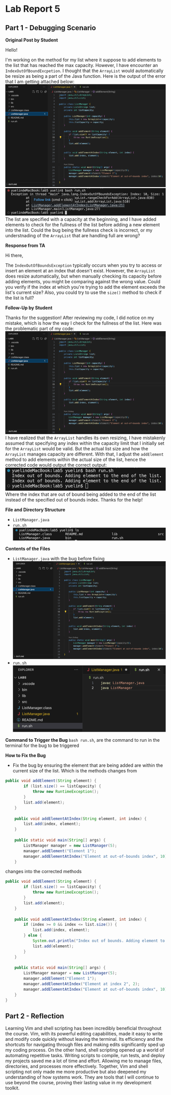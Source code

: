 # **Lab Report 5**
## **Part 1 - Debugging Scenario**

**Original Post by Student**

Hello!

I'm working on the method for my list where it suppose to add elements to the list that has reached the max capacity. However, I have encounter an `IndexOutOfBoundExcpetion`. I thought that the `ArrayList` would automatically be resize as being a part of the Java function. Here is the output of the error that I am getting attached below: 
![Image](error.png)
![Image](output1.png)
The list are specified with a capacity at the beginning, and I have added elements to check for the fullness of the list before adding a new element into the list. Could the bug being the fullness check is incorrect, or my understnading of the `ArrayList` that are handling full are wrong?

**Response from TA**

Hi there,

The `IndexOutOfBoundsException` typically occurs when you try to access or insert an element at an index that doesn't exist. However, the `ArrayList` does resize automatically, but when manually checking its capacity before adding elements, you might be comparing against the wrong value. Could you verify if the index at which you're trying to add the element exceeds the list's current size? Also, you could try to use the `size()` method to check if the list is full?

**Follow-Up by Student**

Thanks for the suggestion! After reviewing my code, I did notice on my mistake, which is how the way I check for the fullness of the list. Here was the problematic part of my code:
![Image](error.png)
I have realized that the `ArrayList` handles its own resizing, I have mistakenly assumed that specifying any index within the capacity limit that I initially set for the `ArrayList` would be valid. But the actual list size and how the `ArrayList` manages capacity are different. With that, I adjust the `addElement` method to add elements within the actual size of the list, hence the corrected code would output the correct output:
![Image](output2.png)
Where the index that are out of bound being added to the end of the list instead of the specified out of bounds index.
Thanks for the help!

**File and Directory Structure**
-   `ListManager.java`
-   `run.sh`
  ![Image](files.png)

**Contents of the Files**
- `ListManager.java` with the bug before fixing
  ![Image](error.png)
- `run.sh`
  ![Image](run.png)

**Command to Trigger the Bug**
`bash run.sh`, are the command to run in the terminal for the bug to be triggered

**How to Fix the Bug**
- Fix the bug by ensuring the element that are being added are within the current size of the list. Which is the methods changes from
```java
public void addElement(String element) {
        if (list.size() == listCapacity) {
            throw new RuntimeException();
        }
        list.add(element);
    }

    public void addElementAtIndex(String element, int index) {
        list.add(index, element);
    }

    public static void main(String[] args) {
        ListManager manager = new ListManager(5);
        manager.addElement("Element 1");
        manager.addElementAtIndex("Element at out-of-bounds index", 10);
    }
```
changes into the corrected methods
```java
public void addElement(String element) {
        if (list.size() == listCapacity) {
            throw new RuntimeException();
        }
        list.add(element);
    }

    public void addElementAtIndex(String element, int index) {
        if (index >= 0 && index <= list.size()) {
            list.add(index, element);
        } else {
            System.out.println("Index out of bounds. Adding element to the end of the list.");
            list.add(element);
        }
    }

    public static void main(String[] args) {
        ListManager manager = new ListManager(5);
        manager.addElement("Element 1");
        manager.addElementAtIndex("Element at index 2", 2);
        manager.addElementAtIndex("Element at out-of-bounds index", 10);
    }
}
```

## **Part 2 - Reflection**
Learning Vim and shell scripting has been incredibly beneficial throughout the course. Vim, with its powerful editing capabilities, made it easy to write and modify code quickly without leaving the terminal. Its efficiency and the shortcuts for navigating through files and making edits significantly sped up my coding process. On the other hand, shell scripting opened up a world of automating repetitive tasks. Writing scripts to compile, run tests, and deploy my projects saved me a lot of time and effort. Allowing me to manage files, directories, and processes more effectively. Together, Vim and shell scripting not only made me more productive but also deepened my understanding of how systems work. They are tools that I will continue to use beyond the course, proving their lasting value in my development toolkit.
